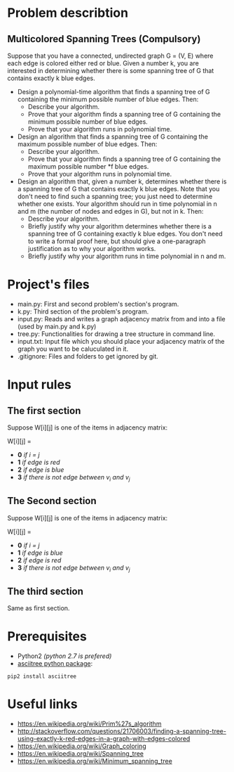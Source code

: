 # Problem describtion
## Multicolored Spanning Trees (Compulsory)
Suppose that you have a connected, undirected graph G = (V, E) where each edge is colored either red or blue.
Given a number k, you are interested in determining whether there is some spanning tree of G that contains
exactly k blue edges.
* Design a polynomial-time algorithm that finds a spanning tree of G containing the minimum possible number of blue edges. Then:
  * Describe your algorithm.
  * Prove that your algorithm finds a spanning tree of G containing the minimum possible number of blue edges.
  * Prove that your algorithm runs in polynomial time.
* Design an algorithm that finds a spanning tree of G containing the maximum possible number of blue edges. Then:
  * Describe your algorithm.
  * Prove that your algorithm finds a spanning tree of G containing the maximum possible number
  *f blue edges.
  * Prove that your algorithm runs in polynomial time.
* Design an algorithm that, given a number k, determines whether there is a spanning tree of G
that contains exactly k blue edges. Note that you don't need to find such a spanning tree; you just need
to determine whether one exists. Your algorithm should run in time polynomial in n and m (the number
of nodes and edges in G), but not in k. Then:
  * Describe your algorithm.
  * Briefly justify why your algorithm determines whether there is a spanning tree of G containing
  exactly k blue edges. You don't need to write a formal proof here, but should give a one-paragraph
  justification as to why your algorithm works.
  * Briefly justify why your algorithm runs in time polynomial in n and m.


# Project's files

* main.py: First and second problem's section's program.
* k.py: Third section of the problem's program.
* input.py: Reads and writes a graph adjacency matrix from and into a file (used by main.py and k.py)
* tree.py: Functionalities for drawing a tree structure in command line.
* input.txt: Input file which you should place your adjacency matrix of the graph you want to be caluculated in it.
* .gitignore: Files and folders to get ignored by git.



# Input rules

## The first section
Suppose W[i][j] is one of the items in adjacency matrix:

W[i][j] =
* **0** *if i = j*
* **1** *if edge is red*
* **2** *if edge is blue*
* **3** *if there is not edge between v<sub>i</sub> and v<sub>j</sub>*


## The Second section
Suppose W[i][j] is one of the items in adjacency matrix:

W[i][j] =
* **0** *if i = j*
* **1** *if edge is blue*
* **2** *if edge is red*
* **3** *if there is not edge between v<sub>i</sub> and v<sub>j</sub>*


## The third section
Same as first section.


# Prerequisites
* Python2 *(python 2.7 is prefered)*
* [asciitree python package](https://github.com/mbr/asciitree):
```shell
pip2 install asciitree
```

# Useful links
* https://en.wikipedia.org/wiki/Prim%27s_algorithm
* http://stackoverflow.com/questions/21706003/finding-a-spanning-tree-using-exactly-k-red-edges-in-a-graph-with-edges-colored
* https://en.wikipedia.org/wiki/Graph_coloring
* https://en.wikipedia.org/wiki/Spanning_tree
* https://en.wikipedia.org/wiki/Minimum_spanning_tree